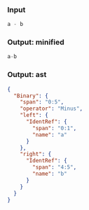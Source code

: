 ### Input
```js parse:expr
a - b
```

### Output: minified
```js
a-b
```

### Output: ast
```json
{
  "Binary": {
    "span": "0:5",
    "operator": "Minus",
    "left": {
      "IdentRef": {
        "span": "0:1",
        "name": "a"
      }
    },
    "right": {
      "IdentRef": {
        "span": "4:5",
        "name": "b"
      }
    }
  }
}
```
